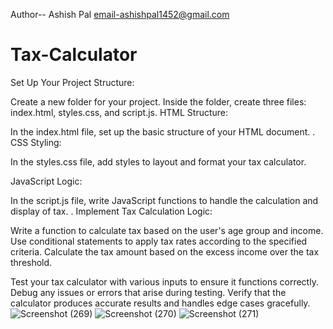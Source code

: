 Author-- Ashish Pal
email-ashishpal1452@gmail.com



# Tax-Calculator
Set Up Your Project Structure:

Create a new folder for your project.
Inside the folder, create three files: index.html, styles.css, and script.js.
HTML Structure:

In the index.html file, set up the basic structure of your HTML document.
.
CSS Styling:

In the styles.css file, add styles to layout and format your tax calculator.

JavaScript Logic:

In the script.js file, write JavaScript functions to handle the calculation and display of tax.
.
Implement Tax Calculation Logic:

Write a function to calculate tax based on the user's age group and income.
Use conditional statements to apply tax rates according to the specified criteria.
Calculate the tax amount based on the excess income over the tax threshold.


Test your tax calculator with various inputs to ensure it functions correctly.
Debug any issues or errors that arise during testing.
Verify that the calculator produces accurate results and handles edge cases gracefully.
![Screenshot (269)](https://github.com/ASHISH1452/Tax-Calculator/assets/108854792/93e5f813-b33a-48da-9dab-bb891312cf6d)
![Screenshot (270)](https://github.com/ASHISH1452/Tax-Calculator/assets/108854792/4e9db2ef-e53d-49e6-a333-05651eecaf7e)
![Screenshot (271)](https://github.com/ASHISH1452/Tax-Calculator/assets/108854792/3657d6e5-c08e-466f-909e-857cd7508940)
